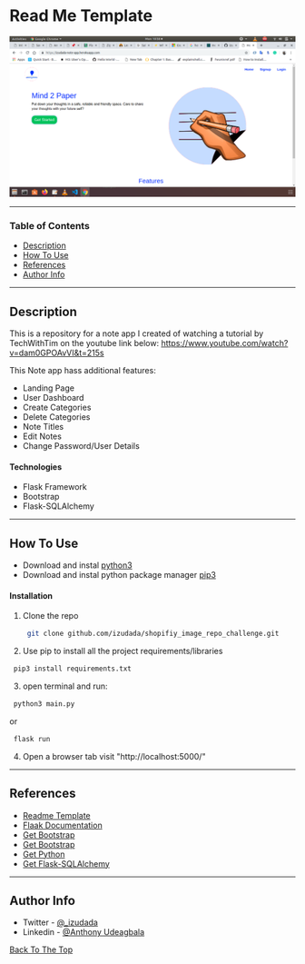 # Read Me Template

![Project Image](note/static/images/readme_screenshot.png)

---

### Table of Contents

- [Description](#description)
- [How To Use](#how-to-use)
- [References](#references)
- [Author Info](#author-info)

---

## Description

This is a repository for a note app I created of watching a tutorial by TechWithTim on the youtube link below:
https://www.youtube.com/watch?v=dam0GPOAvVI&t=215s

This Note app hass additional features:
- Landing Page
- User Dashboard
- Create Categories
- Delete Categories
- Note Titles
- Edit Notes
- Change Password/User Details



#### Technologies

- Flask Framework
- Bootstrap
- Flask-SQLAlchemy

---

## How To Use
- Download and instal [python3](https://www.python.org/downloads/)
- Download and instal python package manager [pip3](https://pip.pypa.io/en/stable/installing/)

#### Installation
1. Clone the repo
   ```sh
    git clone github.com/izudada/shopifiy_image_repo_challenge.git
   ```
2.  Use pip to install all the project requirements/libraries
   ```sh
    pip3 install requirements.txt
   ```
3.  open terminal and run:
   ```sh
    python3 main.py 
   ```
   or
   ```sh
    flask run
   ```
4.  Open a browser tab visit "http://localhost:5000/"

---

## References
* [Readme Template](https://www.youtube.com/watch?v=eVGEea7adDM&t=190s)
* [Flaak Documentation](https://flask.palletsprojects.com/en/1.1.x/)
* [Get Bootstrap](https://getbootstrap.com/)
* [Get Bootstrap](https://getbootstrap.com/)
* [Get Python](https://www.python.org/downloads/)
* [Get Flask-SQLAlchemy](https://flask-sqlalchemy.palletsprojects.com/en/2.x/)

---

## Author Info

- Twitter - [@_izudada](https://twitter.com/_izudada)
- Linkedin - [@Anthony Udeagbala](https://www.linkedin.com/in/izudada/)


[Back To The Top](#read-me-template)